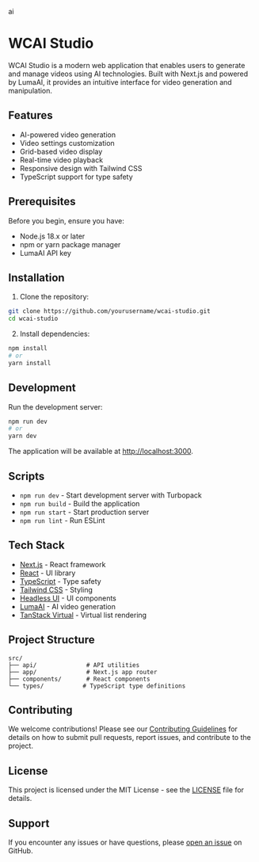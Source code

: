 ai
# WCAI Studio

WCAI Studio is a modern web application that enables users to generate and manage videos using AI technologies. Built with Next.js and powered by LumaAI, it provides an intuitive interface for video generation and manipulation.

## Features

- AI-powered video generation
- Video settings customization
- Grid-based video display
- Real-time video playback
- Responsive design with Tailwind CSS
- TypeScript support for type safety

## Prerequisites

Before you begin, ensure you have:
- Node.js 18.x or later
- npm or yarn package manager
- LumaAI API key

## Installation

1. Clone the repository:
```bash
git clone https://github.com/yourusername/wcai-studio.git
cd wcai-studio
```

2. Install dependencies:
```bash
npm install
# or
yarn install
```

## Development

Run the development server:

```bash
npm run dev
# or
yarn dev
```

The application will be available at [http://localhost:3000](http://localhost:3000).

## Scripts

- `npm run dev` - Start development server with Turbopack
- `npm run build` - Build the application
- `npm run start` - Start production server
- `npm run lint` - Run ESLint

## Tech Stack

- [Next.js](https://nextjs.org/) - React framework
- [React](https://reactjs.org/) - UI library
- [TypeScript](https://www.typescriptlang.org/) - Type safety
- [Tailwind CSS](https://tailwindcss.com/) - Styling
- [Headless UI](https://headlessui.com/) - UI components
- [LumaAI](https://lumalabs.ai/) - AI video generation
- [TanStack Virtual](https://tanstack.com/virtual/v3) - Virtual list rendering

## Project Structure

```
src/
├── api/              # API utilities
├── app/              # Next.js app router
├── components/       # React components
└── types/           # TypeScript type definitions
```

## Contributing

We welcome contributions! Please see our [Contributing Guidelines](CONTRIBUTING.md) for details on how to submit pull requests, report issues, and contribute to the project.

## License

This project is licensed under the MIT License - see the [LICENSE](LICENSE) file for details.

## Support

If you encounter any issues or have questions, please [open an issue](https://github.com/yourusername/wcai-studio/issues/new) on GitHub.
